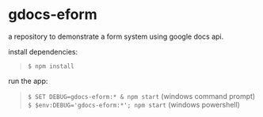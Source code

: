 # gdocs-eform
a repository to demonstrate a form system using google docs api.

install dependencies:
> `$ npm install`

run the app:
> `$ SET DEBUG=gdocs-eform:* & npm start` (windows command prompt)
> `$ $env:DEBUG='gdocs-eform:*'; npm start` (windows powershell)

